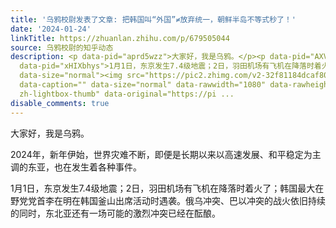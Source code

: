 ```yaml
---
title: '乌鸦校尉发表了文章: 把韩国叫“外国”≠放弃统一，朝鲜半岛不等式秒了！'
date: '2024-01-24'
linkTitle: https://zhuanlan.zhihu.com/p/679505044
source: 乌鸦校尉的知乎动态
description: <p data-pid="aprd5wzz">大家好，我是乌鸦。</p><p data-pid="AXViJEP0">2024年，新年伊始，世界灾难不断，即便是长期以来以高速发展、和平稳定为主调的东亚，也在发生着各种事件。</p><p
  data-pid="xHIXbhys">1月1日，东京发生7.4级地震；2日，羽田机场有飞机在降落时着火了；韩国最大在野党党首李在明在韩国釜山出席活动时遇袭。俄乌冲突、巴以冲突的战火依旧持续的同时，东北亚还有一场可能的激烈冲突已经在酝酿。</p><figure
  data-size="normal"><img src="https://pic2.zhimg.com/v2-32f81184dcaf800113e326964ab83f05_1440w.jpg"
  data-caption="" data-size="normal" data-rawwidth="1080" data-rawheight="621" class="origin_image
  zh-lightbox-thumb" data-original="https://pi ...
disable_comments: true
---
```

<p data-pid="aprd5wzz">大家好，我是乌鸦。</p><p data-pid="AXViJEP0">2024年，新年伊始，世界灾难不断，即便是长期以来以高速发展、和平稳定为主调的东亚，也在发生着各种事件。</p><p data-pid="xHIXbhys">1月1日，东京发生7.4级地震；2日，羽田机场有飞机在降落时着火了；韩国最大在野党党首李在明在韩国釜山出席活动时遇袭。俄乌冲突、巴以冲突的战火依旧持续的同时，东北亚还有一场可能的激烈冲突已经在酝酿。</p><figure data-size="normal"><img src="https://pic2.zhimg.com/v2-32f81184dcaf800113e326964ab83f05_1440w.jpg" data-caption="" data-size="normal" data-rawwidth="1080" data-rawheight="621" class="origin_image zh-lightbox-thumb" data-original="https://pi ...